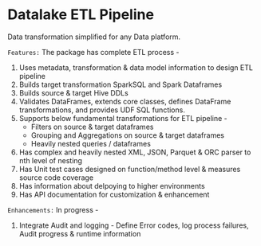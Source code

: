 # Datalake ETL Pipeline
Data transformation simplified for any Data platform. 

`Features:` The package has complete ETL process - 
1. Uses metadata, transformation & data model information to design ETL pipeline
2. Builds target transformation SparkSQL and Spark Dataframes
3. Builds source & target Hive DDLs
4. Validates DataFrames, extends core classes, defines DataFrame transformations, and provides UDF SQL functions.
5. Supports below fundamental transformations for ETL pipeline -
   * Filters on source & target dataframes
   * Grouping and Aggregations on source & target dataframes
   * Heavily nested queries / dataframes
6. Has complex and heavily nested XML, JSON, Parquet & ORC parser to nth
   level of nesting
7. Has Unit test cases designed on function/method level & measures
  source code coverage
8. Has information about delpoying to higher environments
9. Has API documentation for customization & enhancement

`Enhancements:` In progress -
1. Integrate Audit and logging - Define Error codes, log process
   failures, Audit progress & runtime information
